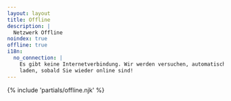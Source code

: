```yaml
---
layout: layout
title: Offline
description: |
  Netzwerk Offline
noindex: true
offline: true
i18n:
  no_connection: |
    Es gibt keine Internetverbindung. Wir werden versuchen, automatisch neu zu
    laden, sobald Sie wieder online sind!
---
```


{% include 'partials/offline.njk' %}
